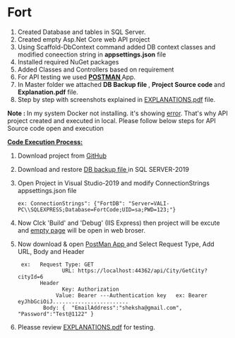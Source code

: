 # Fort

1.	Created Database and tables in SQL Server.
2.	Created empty Asp.Net Core web API project
3.	Using  Scaffold-DbContext command added DB context classes and modified coneection string in <b>appsettings.json</b> file 
4.	Installed required NuGet packages
5.	Added Classes and Controllers based on requirement
6.	For API testing  we used <a href='https://learning.postman.com/docs/sending-requests/requests/'  target='_blank' ><b> POSTMAN </b> </a>  App.
7.	In Master folder  we attached  <b>DB Backup file </b>, <b>Project  Source code </b> and  <b>Explanation.pdf</b> file.
8.	Step by step with screenshots explained in <a target='_blank' href='https://github.com/sheksha001/Fort/blob/master/EXPLANATIONS.pdf'> EXPLANATIONS.pdf</a> file.





<b>Note : </b> In my system Docker not installing. it's showing <a target='_blank' href='https://github.com/sheksha001/Fort/blob/master/Docker_InstallitionError.jpeg'>error</a>. That's why API project created and executed in local.
Please follow below steps for API Source code open and  execution

<b><u>Code Execution Process: </u></b>
    
1. Download project from <a target='_blank' href='https://github.com/sheksha001/Fort'> GitHub </a>
2. Download and restore <a target='_blank' href='https://github.com/sheksha001/Fort/blob/master/FortCodeDB.bak'> DB backup file </a> in SQL SERVER-2019
3. Open Project in Visual Studio-2019 and modify ConnectionStrings <a target='_blank' hrf='https://github.com/sheksha001/Fort/blob/master/Fort/appsettings.json'> appsettings.json </a> file 
       
       ex: ConnectionStrings": {"FortDB": "Server=VALI-PC\\SQLEXPRESS;Database=FortCode;UID=sa;PWD=123;"}
       
4. Now Clck 'Build' and 'Debug' (IIS Express) then project will be excute and <a href='https://localhost:44362/'>empty page</a> will be open in web broser.
5. Now download & open <a href='https://www.postman.com/downloads/'>PostMan App </a> and Select Request Type, Add URL, Body and Header
     
        ex:   Request Type: GET
                     URL: https://localhost:44362/api/City/GetCity?cityId=6
              Header
                     Key: Authorization
                   Value: Bearer ---Authentication key   ex: Bearer eyJhbGciOiJ........................
               Body: {  "EmailAddress":"sheksha@gmail.com", "Password":"Test@1122" }
                    
 6. Pleasse review <a target='_blank' href='https://github.com/sheksha001/Fort/blob/master/EXPLANATIONS.pdf'> EXPLANATIONS.pdf</a> for testing.
                 
